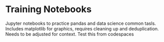 # Training Notebooks
Jupyter notebooks to practice pandas and data science common tasls. Includes matplotlib for graphics,
requires cleaning up and deduplication. Needs to be adjusted for context. Test this from codespaces
